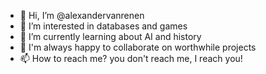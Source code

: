 - 👋 Hi, I’m @alexandervanrenen
- 👀 I’m interested in databases and games
- 🌱 I’m currently learning about AI and history
- 💞️ I'm always happy to collaborate on worthwhile projects
- 📫 How to reach me? you don't reach me, I reach you!

<!---
alexandervanrenen/alexandervanrenen is a ✨ special ✨ repository because its `README.md` (this file) appears on your GitHub profile.
You can click the Preview link to take a look at your changes.
--->
